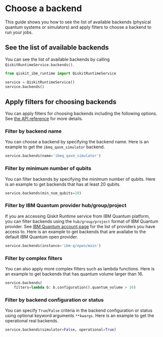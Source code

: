 # Choose a backend

This guide shows you how to see the list of available backends (physical quantum systems or simulators) and apply filters to choose a backend to run your jobs.

## See the list of available backends

You can see the list of available backends by calling `QiskitRuntimeService.backends()`.

```python
from qiskit_ibm_runtime import QiskitRuntimeService

service = QiskitRuntimeService()
service.backends()
```

## Apply filters for choosing backends

You can apply filters for choosing backends including the following options. See [the API reference](https://qiskit.org/documentation/partners/qiskit_ibm_runtime/stubs/qiskit_ibm_runtime.QiskitRuntimeService.backends.html#qiskit_ibm_runtime.QiskitRuntimeService.backends) for more details.

### Filter by backend name

You can choose a backend by specifying the backend name. Here is an example to get the `ibmq_qasm_simulator` backend.

```python
service.backends(name='ibmq_qasm_simulator')
```

### Filter by minimum number of qubits

You can filter backends by specifying the minimum number of qubits. Here is an example to get backends that has at least 20 qubits.

```python
service.backends(min_num_qubits=20)
```

### Filter by IBM Quantum provider hub/group/project

If you are accessing Qiskit Runtime service from IBM Quantum platform, you can filter backends using the `hub/group/project` format of IBM Quantum provider. See [IBM Quantum account page](https://quantum-computing.ibm.com/account) for the list of providers you have access to. Here is an example to get backends that are availabe to the default IBM Quantum open provider.

```python
service.backends(instance='ibm-q/open/main')
```

### Filter by complex filters

You can also apply more complex filters such as lambda functions. Here is an example to get backends that has quantum volume larger than 16.

```python
service.backends(
    filters=lambda b: b.configuration().quantum_volume > 16)
```

### Filter by backend configuration or status

You can specify ``True``/``False`` criteria in the backend configuration or status using optional keyword arguments `**kwargs`. Here is an example to get the operational real backends.

```python
service.backends(simulator=False, operational=True)
```